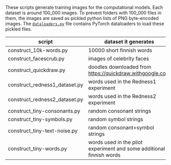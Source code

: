 These scripts generate training images for the computational models. Each dataset is around 100_000 images. To prevent folders with 100_000 files in them, the images are saved as pickled python lists of PNG byte-encoded images. The [`dataloaders.py`](../../../blob/master/dataloaders.py) file contains PyTorch dataloaders to load these pickled files.

| script                        | dataset it generates
|-------------------------------|---------------------------------------------------------------------
| construct_10k-words.py        | 10000 short finnish words
| construct_facescrub.py        | images of celebrity faces
| construct_quickdraw.py        | doodles downloaded from https://quickdraw.withgoogle.com
| construct_redness1_dataset.py | words used in the Redness1 experiment
| construct_redness2_dataset.py | words used in the Redness2 experiment
| construct_tiny-consonants.py  | random consonant strings
| construct_tiny-symbols.py     | random symbol strings
| construct_tiny-text-noise.py  | random consonant+symbol strings
| construct_tiny-words.py       | words used in the pilot experiment and some additional finnish words
